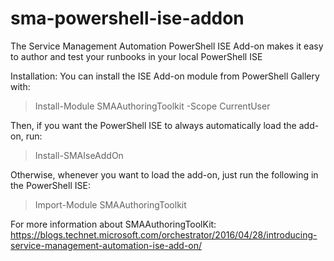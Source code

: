 # sma-powershell-ise-addon
The Service Management Automation PowerShell ISE Add-on makes it easy to author and test your runbooks in your local PowerShell ISE

Installation:
You can install the ISE Add-on module from PowerShell Gallery with:
> Install-Module SMAAuthoringToolkit -Scope CurrentUser

Then, if you want the PowerShell ISE to always automatically load the add-on, run:
> Install-SMAIseAddOn

Otherwise, whenever you want to load the add-on, just run the following in the PowerShell ISE:
> Import-Module SMAAuthoringToolkit

For more information about SMAAuthoringToolKit: https://blogs.technet.microsoft.com/orchestrator/2016/04/28/introducing-service-management-automation-ise-add-on/ 
